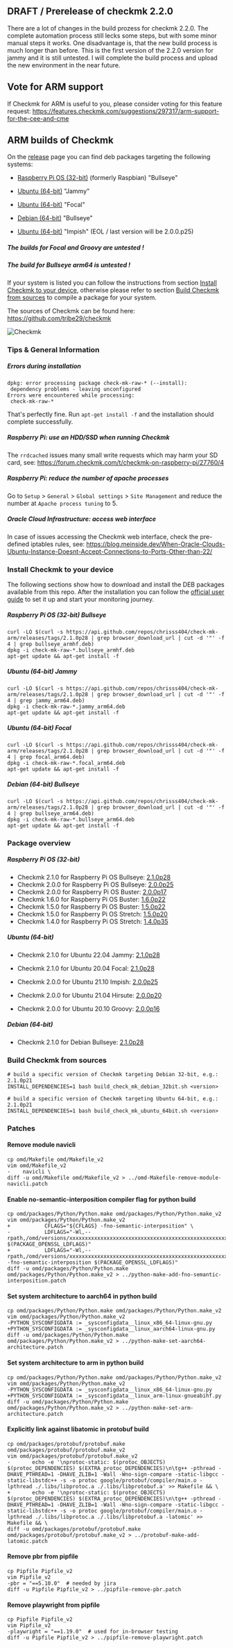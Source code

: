 ## DRAFT / Prerelease of checkmk 2.2.0
There are a lot of changes in the build prozess for checkmk 2.2.0. The complete automation process still lecks some steps, but with some minor manual steps it works. One disadvantage is, that the new build process is much longer than before.
This is the first version of the 2.2.0 version for jammy and it is still untested.
I will complete the build process and upload the new environment in the near future.

## Vote for ARM support

If Checkmk for ARM is useful to you, please consider voting for this feature request: https://features.checkmk.com/suggestions/297317/arm-support-for-the-cee-and-cme

## ARM builds of Checkmk

On the [release](https://github.com/chrisss404/check-mk-arm/releases) page you can find deb packages targeting the following systems:

* [Raspberry Pi OS (32-bit)](https://www.raspberrypi.org/downloads/raspberry-pi-os/) (formerly Raspbian) "Bullseye"
 
* [Ubuntu (64-bit)](https://ubuntu.com/download/raspberry-pi/) "Jammy"
* [Ubuntu (64-bit)](https://ubuntu.com/download/raspberry-pi/) "Focal"

* [Debian (64-bit)](https://raspi.debian.net/tested/) "Bullseye"

* [Ubuntu (64-bit)](https://ubuntu.com/download/raspberry-pi/) "Impish" (EOL / last version will be 2.0.0.p25)

##### The builds for Focal and Groovy are untested !
##### The build for Bullseye arm64 is untested !

If your system is listed you can follow the instructions from section [Install Checkmk to your device](#install-checkmk-to-your-device), otherwise please refer to section [Build Checkmk from sources](#build-checkmk-from-sources) to compile a package for your system.

The sources of Checkmk can be found here: https://github.com/tribe29/checkmk

![Checkmk](https://raw.github.com/chrisss404/check-mk-arm/master/data/check_mk.png)

### Tips & General Information

##### Errors during installation

````
dpkg: error processing package check-mk-raw-* (--install):
 dependency problems - leaving unconfigured
Errors were encountered while processing:
 check-mk-raw-*
````
That's perfectly fine. Run `apt-get install -f` and the installation should complete successfully.

##### Raspberry Pi: use an HDD/SSD when running Checkmk

The `rrdcached` issues many small write requests which may harm your SD card, see: https://forum.checkmk.com/t/checkmk-on-raspberry-pi/27760/4

##### Raspberry Pi: reduce the number of apache processes

Go to `Setup` > `General` > `Global settings` > `Site Management` and reduce the number at `Apache process tuning` to 5.

##### Oracle Cloud Infrastructure: access web interface

In case of issues accessing the Checkmk web interface, check the pre-defined iptables rules, see: https://blog.meinside.dev/When-Oracle-Clouds-Ubuntu-Instance-Doesnt-Accept-Connections-to-Ports-Other-than-22/

### Install Checkmk to your device

The following sections show how to download and install the DEB packages available from this repo. After the installation you can follow the [official user guide](https://docs.checkmk.com/latest/en/) to set it up and start your monitoring journey.

##### Raspberry Pi OS (32-bit) Bullseye

    curl -LO $(curl -s https://api.github.com/repos/chrisss404/check-mk-arm/releases/tags/2.1.0p28 | grep browser_download_url | cut -d '"' -f 4 | grep bullseye_armhf.deb) 
    dpkg -i check-mk-raw-*.bullseye_armhf.deb
    apt-get update && apt-get install -f

##### Ubuntu (64-bit) Jammy

    curl -LO $(curl -s https://api.github.com/repos/chrisss404/check-mk-arm/releases/tags/2.1.0p28 | grep browser_download_url | cut -d '"' -f 4 | grep jammy_arm64.deb) 
    dpkg -i check-mk-raw-*.jammy_arm64.deb
    apt-get update && apt-get install -f
    
##### Ubuntu (64-bit) Focal

    curl -LO $(curl -s https://api.github.com/repos/chrisss404/check-mk-arm/releases/tags/2.1.0p28 | grep browser_download_url | cut -d '"' -f 4 | grep focal_arm64.deb) 
    dpkg -i check-mk-raw-*.focal_arm64.deb
    apt-get update && apt-get install -f

##### Debian (64-bit) Bullseye

    curl -LO $(curl -s https://api.github.com/repos/chrisss404/check-mk-arm/releases/tags/2.1.0p28 | grep browser_download_url | cut -d '"' -f 4 | grep bullseye_arm64.deb) 
    dpkg -i check-mk-raw-*.bullseye_arm64.deb
    apt-get update && apt-get install -f
    
### Package overview

##### Raspberry Pi OS (32-bit)

* Checkmk 2.1.0 for Raspberry Pi OS Bullseye: [2.1.0p28](https://github.com/chrisss404/check-mk-arm/releases/tag/2.1.0p28)
* Checkmk 2.0.0 for Raspberry Pi OS Bullseye: [2.0.0p25](https://github.com/chrisss404/check-mk-arm/releases/tag/2.0.0p25)
* Checkmk 2.0.0 for Raspberry Pi OS Buster: [2.0.0p17](https://github.com/chrisss404/check-mk-arm/releases/tag/2.0.0p17)
* Checkmk 1.6.0 for Raspberry Pi OS Buster: [1.6.0p22](https://github.com/chrisss404/check-mk-arm/releases/tag/1.6.0p22)
* Checkmk 1.5.0 for Raspberry Pi OS Buster: [1.5.0p22](https://github.com/chrisss404/check-mk-arm/releases/tag/1.5.0p22)
* Checkmk 1.5.0 for Raspberry Pi OS Stretch: [1.5.0p20](https://github.com/chrisss404/check-mk-arm/releases/tag/1.5.0p20)
* Checkmk 1.4.0 for Raspberry Pi OS Stretch: [1.4.0p35](https://github.com/chrisss404/check-mk-arm/releases/tag/1.4.0p35)

##### Ubuntu (64-bit)

* Checkmk 2.1.0 for Ubuntu 22.04 Jammy: [2.1.0p28](https://github.com/chrisss404/check-mk-arm/releases/tag/2.1.0p28)
* Checkmk 2.1.0 for Ubuntu 20.04 Focal: [2.1.0p28](https://github.com/chrisss404/check-mk-arm/releases/tag/2.1.0p28)

* Checkmk 2.0.0 for Ubuntu 21.10 Impish: [2.0.0p25](https://github.com/chrisss404/check-mk-arm/releases/tag/2.0.0p25)
* Checkmk 2.0.0 for Ubuntu 21.04 Hirsute: [2.0.0p20](https://github.com/chrisss404/check-mk-arm/releases/tag/2.0.0p20)
* Checkmk 2.0.0 for Ubuntu 20.10 Groovy: [2.0.0p16](https://github.com/chrisss404/check-mk-arm/releases/tag/2.0.0p16)

##### Debian (64-bit)

* Checkmk 2.1.0 for Debian Bullseye: [2.1.0p28](https://github.com/chrisss404/check-mk-arm/releases/tag/2.1.0p28)

### Build Checkmk from sources

    # build a specific version of Checkmk targeting Debian 32-bit, e.g.: 2.1.0p21
    INSTALL_DEPENDENCIES=1 bash build_check_mk_debian_32bit.sh <version>

    # build a specific version of Checkmk targeting Ubuntu 64-bit, e.g.: 2.1.0p21
    INSTALL_DEPENDENCIES=1 bash build_check_mk_ubuntu_64bit.sh <version>

### Patches

#### Remove module navicli

    cp omd/Makefile omd/Makefile_v2
    vim omd/Makefile_v2
    -    navicli \
    diff -u omd/Makefile omd/Makefile_v2 > ../omd-Makefile-remove-module-navicli.patch

#### Enable no-semantic-interposition compiler flag for python build

    cp omd/packages/Python/Python.make omd/packages/Python/Python.make_v2
    vim omd/packages/Python/Python.make_v2
    +	        CFLAGS="${CFLAGS} -fno-semantic-interposition" \
    -	        LDFLAGS="-Wl,--rpath,/omd/versions/xxxxxxxxxxxxxxxxxxxxxxxxxxxxxxxxxxxxxxxxxxxxxxxxxxxxxxxxxxxxxxxxxxxxxxxxxxxxxxxxxxxxxxxxxxxxxxxxxxxxxxxxxxxxxxxxxxxxxxxxxxxxxxxxxxxxxxxxxx/lib $(PACKAGE_OPENSSL_LDFLAGS)"
    +	        LDFLAGS="-Wl,--rpath,/omd/versions/xxxxxxxxxxxxxxxxxxxxxxxxxxxxxxxxxxxxxxxxxxxxxxxxxxxxxxxxxxxxxxxxxxxxxxxxxxxxxxxxxxxxxxxxxxxxxxxxxxxxxxxxxxxxxxxxxxxxxxxxxxxxxxxxxxxxxxxxxx/lib -fno-semantic-interposition $(PACKAGE_OPENSSL_LDFLAGS)"
    diff -u omd/packages/Python/Python.make omd/packages/Python/Python.make_v2 > ../python-make-add-fno-semantic-interposition.patch

#### Set system architecture to aarch64 in python build

    cp omd/packages/Python/Python.make omd/packages/Python/Python.make_v2
    vim omd/packages/Python/Python.make_v2
    -PYTHON_SYSCONFIGDATA := _sysconfigdata__linux_x86_64-linux-gnu.py
    +PYTHON_SYSCONFIGDATA := _sysconfigdata__linux_aarch64-linux-gnu.py
    diff -u omd/packages/Python/Python.make omd/packages/Python/Python.make_v2 > ../python-make-set-aarch64-architecture.patch

#### Set system architecture to arm in python build

    cp omd/packages/Python/Python.make omd/packages/Python/Python.make_v2
    vim omd/packages/Python/Python.make_v2
    -PYTHON_SYSCONFIGDATA := _sysconfigdata__linux_x86_64-linux-gnu.py
    +PYTHON_SYSCONFIGDATA := _sysconfigdata__linux_arm-linux-gnueabihf.py
    diff -u omd/packages/Python/Python.make omd/packages/Python/Python.make_v2 > ../python-make-set-arm-architecture.patch

#### Explicitly link against libatomic in protobuf build

    cp omd/packages/protobuf/protobuf.make omd/packages/protobuf/protobuf.make_v2
    vim omd/packages/protobuf/protobuf.make_v2
    -	    echo -e '\nprotoc-static: $(protoc_OBJECTS) $(protoc_DEPENDENCIES) $(EXTRA_protoc_DEPENDENCIES)\n\tg++ -pthread -DHAVE_PTHREAD=1 -DHAVE_ZLIB=1 -Wall -Wno-sign-compare -static-libgcc -static-libstdc++ -s -o protoc google/protobuf/compiler/main.o -lpthread ./.libs/libprotoc.a ./.libs/libprotobuf.a' >> Makefile && \
    +	    echo -e '\nprotoc-static: $(protoc_OBJECTS) $(protoc_DEPENDENCIES) $(EXTRA_protoc_DEPENDENCIES)\n\tg++ -pthread -DHAVE_PTHREAD=1 -DHAVE_ZLIB=1 -Wall -Wno-sign-compare -static-libgcc -static-libstdc++ -s -o protoc google/protobuf/compiler/main.o -lpthread ./.libs/libprotoc.a ./.libs/libprotobuf.a -latomic' >> Makefile && \
    diff -u omd/packages/protobuf/protobuf.make omd/packages/protobuf/protobuf.make_v2 > ../protobuf-make-add-latomic.patch

#### Remove pbr from pipfile

    cp Pipfile Pipfile_v2
    vim Pipfile_v2
    -pbr = "==5.10.0"  # needed by jira
    diff -u Pipfile Pipfile_v2 > ../pipfile-remove-pbr.patch

#### Remove playwright from pipfile

    cp Pipfile Pipfile_v2
    vim Pipfile_v2
    -playwright = "==1.19.0"  # used for in-browser testing
    diff -u Pipfile Pipfile_v2 > ../pipfile-remove-playwright.patch
